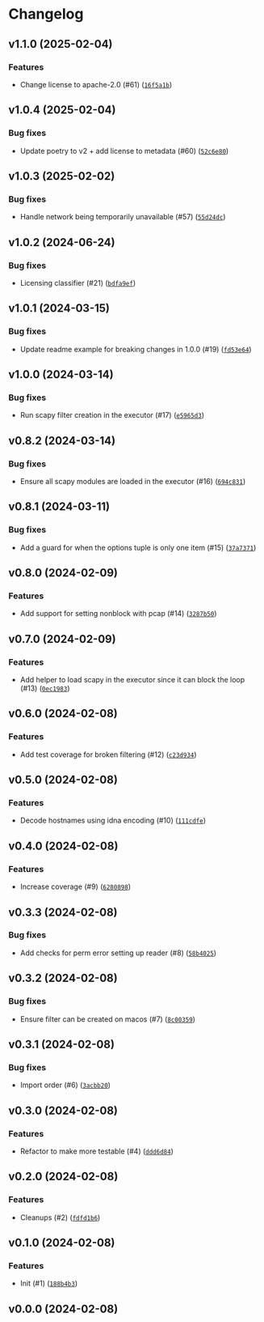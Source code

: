 # Changelog

## v1.1.0 (2025-02-04)

### Features

- Change license to apache-2.0 (#61) ([`16f5a1b`](https://github.com/bdraco/aiodhcpwatcher/commit/16f5a1b3bf96526d5f745bcd0aac33ae408e68fc))

## v1.0.4 (2025-02-04)

### Bug fixes

- Update poetry to v2 + add license to metadata (#60) ([`52c6e80`](https://github.com/bdraco/aiodhcpwatcher/commit/52c6e8002d98b9960705fa0ea246099e3b62eeeb))

## v1.0.3 (2025-02-02)

### Bug fixes

- Handle network being temporarily unavailable (#57) ([`55d24dc`](https://github.com/bdraco/aiodhcpwatcher/commit/55d24dcd11cdf22a9a6bf4489e2b8a2791638f0e))

## v1.0.2 (2024-06-24)

### Bug fixes

- Licensing classifier (#21) ([`bdfa9ef`](https://github.com/bdraco/aiodhcpwatcher/commit/bdfa9ef9bc3cbb1fecbf6a5848615e5fd2e619fb))

## v1.0.1 (2024-03-15)

### Bug fixes

- Update readme example for breaking changes in 1.0.0 (#19) ([`fd53e64`](https://github.com/bdraco/aiodhcpwatcher/commit/fd53e64b64f74af02c68e7e13261cbf23370be11))

## v1.0.0 (2024-03-14)

### Bug fixes

- Run scapy filter creation in the executor (#17) ([`e5965d3`](https://github.com/bdraco/aiodhcpwatcher/commit/e5965d335b8e02745ab727acef34bbb96f6a6076))

## v0.8.2 (2024-03-14)

### Bug fixes

- Ensure all scapy modules are loaded in the executor (#16) ([`694c831`](https://github.com/bdraco/aiodhcpwatcher/commit/694c83121995ee756a50ef158be71bf50a600f65))

## v0.8.1 (2024-03-11)

### Bug fixes

- Add a guard for when the options tuple is only one item (#15) ([`37a7371`](https://github.com/bdraco/aiodhcpwatcher/commit/37a7371693f693871947638bf85c69d7a1636bc1))

## v0.8.0 (2024-02-09)

### Features

- Add support for setting nonblock with pcap (#14) ([`3287b50`](https://github.com/bdraco/aiodhcpwatcher/commit/3287b500ab4dc546257cdcb144746f7d8fa1d37c))

## v0.7.0 (2024-02-09)

### Features

- Add helper to load scapy in the executor since it can block the loop (#13) ([`0ec1983`](https://github.com/bdraco/aiodhcpwatcher/commit/0ec19835ccd52e5c71c5d15c5e48c0382b4aea4f))

## v0.6.0 (2024-02-08)

### Features

- Add test coverage for broken filtering (#12) ([`c23d934`](https://github.com/bdraco/aiodhcpwatcher/commit/c23d934e6f86c031bb25a309edaff607b255596d))

## v0.5.0 (2024-02-08)

### Features

- Decode hostnames using idna encoding (#10) ([`111cdfe`](https://github.com/bdraco/aiodhcpwatcher/commit/111cdfefcfc621c7ef3d001d8b9f8e2b85460ef2))

## v0.4.0 (2024-02-08)

### Features

- Increase coverage (#9) ([`6280898`](https://github.com/bdraco/aiodhcpwatcher/commit/6280898a4a55cc3e0feed3e6b78c453038419c5e))

## v0.3.3 (2024-02-08)

### Bug fixes

- Add checks for perm error setting up reader (#8) ([`58b4025`](https://github.com/bdraco/aiodhcpwatcher/commit/58b40253abcefb71deb17c7d87c706a3f47f15fe))

## v0.3.2 (2024-02-08)

### Bug fixes

- Ensure filter can be created on macos (#7) ([`8c00359`](https://github.com/bdraco/aiodhcpwatcher/commit/8c0035964b249eeedc684f19794a99d93a3317a0))

## v0.3.1 (2024-02-08)

### Bug fixes

- Import order (#6) ([`3acbb20`](https://github.com/bdraco/aiodhcpwatcher/commit/3acbb202a4cbfee1fa41595ac5b746c485c1c04e))

## v0.3.0 (2024-02-08)

### Features

- Refactor to make more testable (#4) ([`ddd6d84`](https://github.com/bdraco/aiodhcpwatcher/commit/ddd6d84c8246b05384b92fa7edf45fca5bed6a92))

## v0.2.0 (2024-02-08)

### Features

- Cleanups (#2) ([`fdfd1b6`](https://github.com/bdraco/aiodhcpwatcher/commit/fdfd1b66fc11a20930c8a869bcb8766c0156cb8c))

## v0.1.0 (2024-02-08)

### Features

- Init (#1) ([`188b4b3`](https://github.com/bdraco/aiodhcpwatcher/commit/188b4b315ce3303cdeab9eeb8fa8f8eed2e185ec))

## v0.0.0 (2024-02-08)
